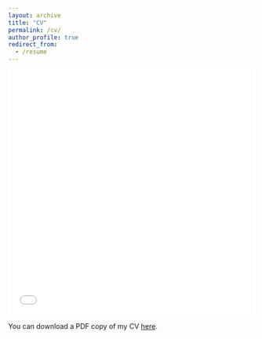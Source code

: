 ```yaml
---
layout: archive
title: "CV"
permalink: /cv/
author_profile: true
redirect_from:
  - /resume
---
```


<iframe src="/files/cv_sanket.pdf" width="100%" height="500" frameborder="no" border="0" marginwidth="0" marginheight="0"></iframe>

You can download a PDF copy of my CV [here](https://github.com/kanekarsanket/kanekarsanket.github.io/raw/master/files/cv_sanket.pdf).
